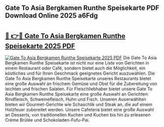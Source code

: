 ## Gate To Asia Bergkamen Runthe Speisekarte PDF Download Online 2025 a6Fdg

# <h2><a href="http://gc8ucmr.nevu.top/?p=Gate+To+Asia+Bergkamen+Runthe+Speisekarte">🔗 👉🔴 Gate To Asia Bergkamen Runthe Speisekarte 2025 PDF</a></h2>

[![Gate To Asia Bergkamen Runthe Speisekarte 2025 PDF](https://i.imgur.com/dBaPXMq.png)](http://gc8ucmr.nevu.top/?p=Gate+To+Asia+Bergkamen+Runthe+Speisekarte)
Die Gate To Asia Bergkamen Runthe Speisekarte ist nicht nur eine Liste von Gerichten in einem Restaurant oder Café, sondern bietet auch die Möglichkeit, ein köstliches und für Ihren Geschmack geeignetes Gericht auszuwählen. Die Gate To Asia Bergkamen Runthe Speisekarte unseres Restaurants bietet eine große Auswahl an frischem Gemüse und Obst für die Zubereitung von leichten und frischen Salaten. Für Fleischliebhaber bietet unsere Gate To Asia Bergkamen Runthe Speisekarte eine große Auswahl an Gerichten: Rindfleisch, Schweinefleisch, Huhn und Fisch. Unseren Auserwählten bieten wir Gourmet-Gerichte wie Schaschlik und Steak an, die auf einem Holzfeuer zubereitet werden. Unsere Cafeteria bietet eine große Auswahl an Desserts, von traditionellen Kuchen und Kuchen bis hin zu erlesenen Crème Brûlée und Schokoladen-Fufu-Pai.

